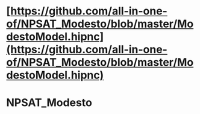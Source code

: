# [https://github.com/all-in-one-of/NPSAT_Modesto/blob/master/ModestoModel.hipnc](https://github.com/all-in-one-of/NPSAT_Modesto/blob/master/ModestoModel.hipnc)
# NPSAT_Modesto
